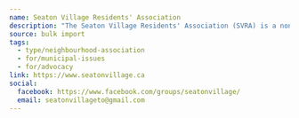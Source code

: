 ```yaml
---
name: Seaton Village Residents' Association
description: "The Seaton Village Residents' Association (SVRA) is a non-profit community organization focused on neighbourhood issues directly affecting both renters and owners who live in the area bordered by the west side of Bathurst Street, the east side of Christie Street, the north side of Bloor Street and the south side of the CP railway tracks north of Dupont Street."
source: bulk import
tags:
  - type/neighbourhood-association
  - for/municipal-issues
  - for/advocacy
link: https://www.seatonvillage.ca
social:
  facebook: https://www.facebook.com/groups/seatonvillage/
  email: seatonvillageto@gmail.com
---
```


<!-- Community added via bulk import -->
